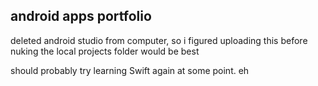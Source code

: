 ## android apps portfolio
deleted android studio from computer, so i figured uploading this before nuking the local projects folder would be best

should probably try learning Swift again at some point. eh
